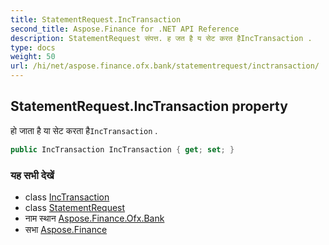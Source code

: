 ```yaml
---
title: StatementRequest.IncTransaction
second_title: Aspose.Finance for .NET API Reference
description: StatementRequest संपत्त. ह जत है य सेट करत हैIncTransaction .
type: docs
weight: 50
url: /hi/net/aspose.finance.ofx.bank/statementrequest/inctransaction/
---
```

## StatementRequest.IncTransaction property

हो जाता है या सेट करता है`IncTransaction` .

```csharp
public IncTransaction IncTransaction { get; set; }
```

### यह सभी देखें

* class [IncTransaction](../../../aspose.finance.ofx/inctransaction/)
* class [StatementRequest](../)
* नाम स्थान [Aspose.Finance.Ofx.Bank](../../statementrequest/)
* सभा [Aspose.Finance](../../../)


